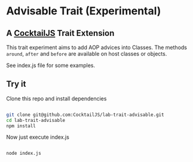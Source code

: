 # Advisable Trait (Experimental)
## A [CocktailJS](http://cocktailjs.github.io) Trait Extension

This trait experiment aims to add AOP advices into Classes.
The methods `around`, `after` and `before` are available on host classes or objects.

See index.js file for some examples.

## Try it

Clone this repo and install dependencies

````bash

git clone git@github.com:CocktailJS/lab-trait-advisable.git 
cd lab-trait-advisable
npm install

````

Now just execute index.js

````bash

node index.js

````